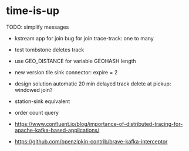 # time-is-up

TODO: simplify messages
- kstream app for join bug for join trace-track: one to many
- test tombstone deletes track
- use GEO_DISTANCE for variable GEOHASH length
- new version tile sink connector: expire = 2
- design solution automatic 20 min delayed track delete at pickup: windowed join?
- station-sink equivalent
- order count query

- https://www.confluent.io/blog/importance-of-distributed-tracing-for-apache-kafka-based-applications/
- https://github.com/openzipkin-contrib/brave-kafka-interceptor
